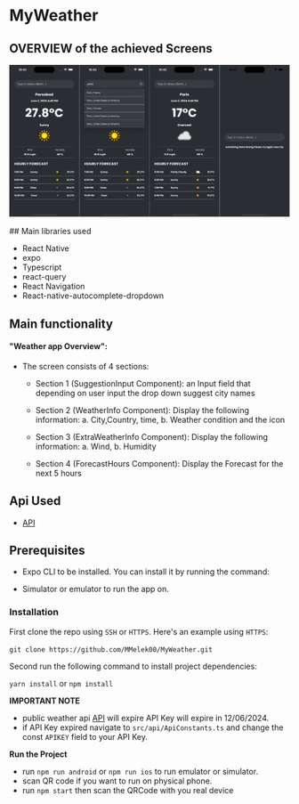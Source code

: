 # MyWeather

## OVERVIEW of the achieved Screens

<p float="center">
    <img src="assets/images/iosScreenShot.png" width="1000" title="Main">
</p>
## Main libraries used

- React Native
- expo
- Typescript
- react-query
- React Navigation
- React-native-autocomplete-dropdown

## Main functionality

#### **"Weather app Overview":**

- The screen consists of 4 sections:

  - Section 1 (SuggestionInput Component): an Input field that depending on user input the drop down suggest city names

  - Section 2 (WeatherInfo Component): Display the following information:
    a. City,Country, time,
    b. Weather condition and the icon

  - Section 3 (ExtraWeatherInfo Component): Display the following information:
    a. Wind,
    b. Humidity

  - Section 4 (ForecastHours Component): Display the Forecast for the next 5 hours

## Api Used

- [API](https://www.weatherapi.com/)

## Prerequisites

- Expo CLI to be installed. You can install it by running the command:

- Simulator or emulator to run the app on.

### Installation

First clone the repo using `SSH` or `HTTPS`.
Here's an example using `HTTPS`:

`git clone https://github.com/MMelek00/MyWeather.git`

Second run the following command to install project dependencies:

`yarn install` or `npm install`

**IMPORTANT NOTE**

- public weather api [API](https://www.weatherapi.com/) will expire API Key will expire in 12/06/2024.
- if API Key expired navigate to `src/api/ApiConstants.ts` and change the const `APIKEY` field to your API Key.

**Run the Project**

- run `npm run android` or `npm run ios` to run emulator or simulator.
- scan QR code if you want to run on physical phone.
- run `npm start` then scan the QRCode with you real device
